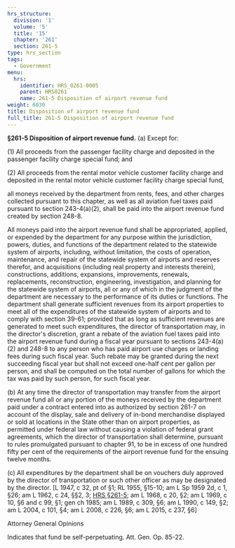 ```yaml
---
hrs_structure:
  division: '1'
  volume: '5'
  title: '15'
  chapter: '261'
  section: 261-5
type: hrs_section
tags:
  - Government
menu:
  hrs:
    identifier: HRS_0261-0005
    parent: HRS0261
    name: 261-5 Disposition of airport revenue fund
weight: 6030
title: Disposition of airport revenue fund
full_title: 261-5 Disposition of airport revenue fund
---
```

**§261-5 Disposition of airport revenue fund.** (a) Except for:

(1) All proceeds from the passenger facility charge and deposited in the passenger facility charge special fund; and

(2) All proceeds from the rental motor vehicle customer facility charge and deposited in the rental motor vehicle customer facility charge special fund,

all moneys received by the department from rents, fees, and other charges collected pursuant to this chapter, as well as all aviation fuel taxes paid pursuant to section 243-4(a)(2), shall be paid into the airport revenue fund created by section 248-8.

All moneys paid into the airport revenue fund shall be appropriated, applied, or expended by the department for any purpose within the jurisdiction, powers, duties, and functions of the department related to the statewide system of airports, including, without limitation, the costs of operation, maintenance, and repair of the statewide system of airports and reserves therefor, and acquisitions (including real property and interests therein), constructions, additions, expansions, improvements, renewals, replacements, reconstruction, engineering, investigation, and planning for the statewide system of airports, all or any of which in the judgment of the department are necessary to the performance of its duties or functions. The department shall generate sufficient revenues from its airport properties to meet all of the expenditures of the statewide system of airports and to comply with section 39-61; provided that as long as sufficient revenues are generated to meet such expenditures, the director of transportation may, in the director's discretion, grant a rebate of the aviation fuel taxes paid into the airport revenue fund during a fiscal year pursuant to sections 243-4(a)(2) and 248-8 to any person who has paid airport use charges or landing fees during such fiscal year. Such rebate may be granted during the next succeeding fiscal year but shall not exceed one-half cent per gallon per person, and shall be computed on the total number of gallons for which the tax was paid by such person, for such fiscal year.

(b) At any time the director of transportation may transfer from the airport revenue fund all or any portion of the moneys received by the department paid under a contract entered into as authorized by section 261-7 on account of the display, sale and delivery of in-bond merchandise displayed or sold at locations in the State other than on airport properties, as permitted under federal law without causing a violation of federal grant agreements, which the director of transportation shall determine, pursuant to rules promulgated pursuant to chapter 91, to be in excess of one hundred fifty per cent of the requirements of the airport revenue fund for the ensuing twelve months.

(c) All expenditures by the department shall be on vouchers duly approved by the director of transportation or such other officer as may be designated by the director. [L 1947, c 32, pt of §1; RL 1955, §15-10; am L Sp 1959 2d, c 1, §26; am L 1962, c 24, §§2, 3; [HRS §261-5](/title-15/chapter-261/section-261-5/); am L 1968, c 20, §2; am L 1969, c 10, §6 and c 99, §1; gen ch 1985; am L 1989, c 309, §6; am L 1990, c 149, §2; am L 2004, c 101, §4; am L 2008, c 226, §6; am L 2015, c 237, §6]

Attorney General Opinions

Indicates that fund be self-perpetuating. Att. Gen. Op. 85-22.